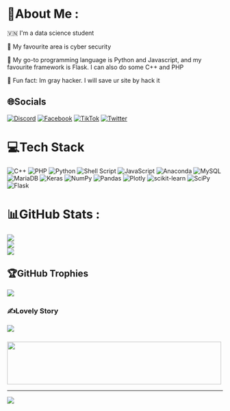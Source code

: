 # 💫About Me :
🇻🇳 I'm a data science student

🐳 My favourite area is cyber security

🐍 My go-to programming language is Python and Javascript, and my favourite framework is Flask. I can also do some C++ and PHP

🖤 Fun fact: Im gray hacker. I will save ur site by hack it

## 🌐Socials
[![Discord](https://img.shields.io/badge/Discord-%237289DA.svg?logo=discord&logoColor=white)](htttps://discord.gg/Spycio.Kon#1794) [![Facebook](https://img.shields.io/badge/Facebook-%231877F2.svg?logo=Facebook&logoColor=white)](https://facebook.com/https://www.facebook.com/konchananonymous) [![TikTok](https://img.shields.io/badge/TikTok-%23000000.svg?logo=TikTok&logoColor=white)](https://tiktok.com/@https://www.tiktok.com/@spyciokon) [![Twitter](https://img.shields.io/badge/Twitter-%231DA1F2.svg?logo=Twitter&logoColor=white)](https://twitter.com/https://twitter.com/KonSpycio) 

# 💻Tech Stack
![C++](https://img.shields.io/badge/c++-%2300599C.svg?style=for-the-badge&logo=c%2B%2B&logoColor=white) ![PHP](https://img.shields.io/badge/php-%23777BB4.svg?style=for-the-badge&logo=php&logoColor=white) ![Python](https://img.shields.io/badge/python-3670A0?style=for-the-badge&logo=python&logoColor=ffdd54) ![Shell Script](https://img.shields.io/badge/shell_script-%23121011.svg?style=for-the-badge&logo=gnu-bash&logoColor=white) ![JavaScript](https://img.shields.io/badge/javascript-%23323330.svg?style=for-the-badge&logo=javascript&logoColor=%23F7DF1E) ![Anaconda](https://img.shields.io/badge/Anaconda-%2344A833.svg?style=for-the-badge&logo=anaconda&logoColor=white) ![MySQL](https://img.shields.io/badge/mysql-%2300f.svg?style=for-the-badge&logo=mysql&logoColor=white) ![MariaDB](https://img.shields.io/badge/MariaDB-003545?style=for-the-badge&logo=mariadb&logoColor=white) ![Keras](https://img.shields.io/badge/Keras-%23D00000.svg?style=for-the-badge&logo=Keras&logoColor=white) ![NumPy](https://img.shields.io/badge/numpy-%23013243.svg?style=for-the-badge&logo=numpy&logoColor=white) ![Pandas](https://img.shields.io/badge/pandas-%23150458.svg?style=for-the-badge&logo=pandas&logoColor=white) ![Plotly](https://img.shields.io/badge/Plotly-%233F4F75.svg?style=for-the-badge&logo=plotly&logoColor=white) ![scikit-learn](https://img.shields.io/badge/scikit--learn-%23F7931E.svg?style=for-the-badge&logo=scikit-learn&logoColor=white) ![SciPy](https://img.shields.io/badge/SciPy-%230C55A5.svg?style=for-the-badge&logo=scipy&logoColor=%white) ![Flask](https://img.shields.io/badge/flask-%23000.svg?style=for-the-badge&logo=flask&logoColor=white)
# 📊GitHub Stats :
![](https://github-readme-stats.vercel.app/api?username=tiyeume25112004&theme=radical&hide_border=false&include_all_commits=false&count_private=false)<br/>
![](https://github-readme-streak-stats.herokuapp.com/?user=tiyeume25112004&theme=radical&hide_border=false)<br/>
![](https://github-readme-stats.vercel.app/api/top-langs/?username=tiyeume25112004&theme=radical&hide_border=false&include_all_commits=false&count_private=false&layout=compact)

## 🏆GitHub Trophies
![](https://github-trophies.vercel.app/?username=tiyeume25112004&theme=juicyfresh&no-frame=false&no-bg=false&margin-w=4)

### ✍️Lovely Story
![](https://quotes-github-readme.vercel.app/api?type=horizontal&theme=dark)

### 
<img src="https://tryhackme-badges.s3.amazonaws.com/hackervnn40.png" width="500px" height="100px"/>

---
[![](https://visitcount.itsvg.in/api?id=tiyeume25112004&icon=8&color=9)](https://visitcount.itsvg.in)
